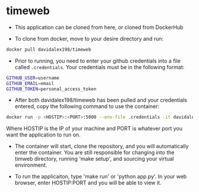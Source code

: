 # timeweb

- This application can be cloned from here, or cloned from DockerHub

- To clone from docker, move to your desire directory and run:
```bash
docker pull davidalex198/timeweb
```
- Prior to running, you need to enter your github credentials into a file called ``.credentials``.
Your credentials must be in the following format:
```bash
GITHUB_USER=username
GITHUB_EMAIL=email
GITHUB_TOKEN=personal_access_token
```
- After both davidalex198/timeweb has been pulled and your credentials entered, copy the following command to use the container:
```bash
docker run -p <HOSTIP>:<PORT>:5000 --env-file .credentials -it davidalex198/timeweb
```    
Where HOSTIP is the IP of your machine and PORT is whatever port you want the application to run on. 

- The container will start, clone the repository, and you will automatically enter the container. You are still responsible for changing into the timweb directory, running 'make setup', and sourcing your virtual environment. 

- To run the applicaiton, type 'make run' or 'python app.py'. In your web browser, enter HOSTIP:PORT and you will be able to view it. 
